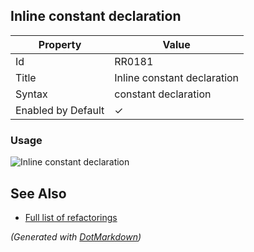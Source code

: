 ## Inline constant declaration

| Property           | Value                       |
| ------------------ | --------------------------- |
| Id                 | RR0181                      |
| Title              | Inline constant declaration |
| Syntax             | constant declaration        |
| Enabled by Default | &#x2713;                    |

### Usage

![Inline constant declaration](../../images/refactorings/InlineConstantDeclaration.png)

## See Also

* [Full list of refactorings](Refactorings.md)


*\(Generated with [DotMarkdown](http://github.com/JosefPihrt/DotMarkdown)\)*